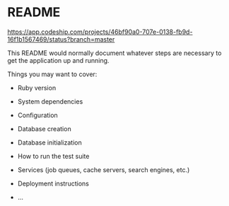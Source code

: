 # README

https://app.codeship.com/projects/46bf90a0-707e-0138-fb9d-16f1b1567469/status?branch=master

This README would normally document whatever steps are necessary to get the
application up and running.

Things you may want to cover:

* Ruby version

* System dependencies

* Configuration

* Database creation

* Database initialization

* How to run the test suite

* Services (job queues, cache servers, search engines, etc.)

* Deployment instructions

* ...
